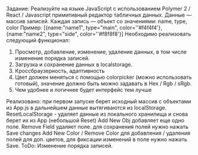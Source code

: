 Задание:
Реализуйте на языке JavaScript с использованием Polymer 2 / React / Javascript примитивный редактор табличных данных. 
Данные — массив записей. Каждая запись — объект со значениями: name, type, color
Пример:
[{name:"name1", type="main", color=''#f4f4f4'},{name:"name2", type="side", color=''#f8f8f8'}]
Необходимо реализовать следующий функционал:
1. Просмотр, добавление, изменение, удаление данных, в том числе изменение порядка записей.
2. Загрузка и сохранение данных в localstorage.
3. Кроссбраузерность, адаптивность
4. Цвет должен меняться с помощью colorpicker (можно использовать готовый), значение должно быть можно задавать в Hex / Rgb / sRgb.
5. Чем удобнее и логичнее будет интерфейс тем лучше

Реализовано:
при первом запуске берет исходный массив с объектами из App.js
в дальнейшем данные вытягиваются из localStorage. 
ResetLocalStorage - удаляет данные из локального хранилища и снова берет их из App (небольшой Reset)
Add New Obj добавляет еще одно поле. 
Remove Field удаляет поле.
для сохранения полей нужно нажать Save changes
Add New Color / Remove Color для добавления / удаления полей для доп. цветов, для фиксации изменений в поле нужно нажать Save.
ToDo: 
Изменение порядка записей.

